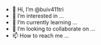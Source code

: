 - 👋 Hi, I’m @buiv411tri
- 👀 I’m interested in ...
- 🌱 I’m currently learning ...
- 💞️ I’m looking to collaborate on ...
- 📫 How to reach me ...

<!---
buiv411tri/buiv411tri is a ✨ special ✨ repository because its `README.md` (this file) appears on your GitHub profile.
You can click the Preview link to take a look at your changes.
--->
